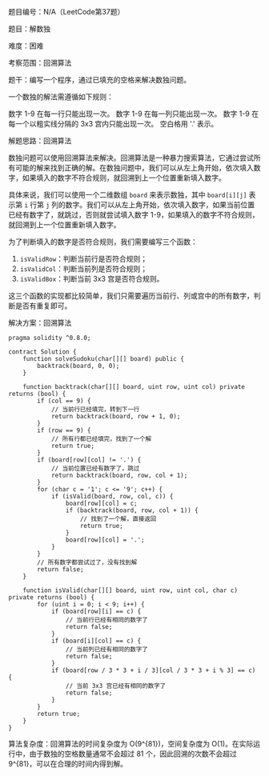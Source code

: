 题目编号：N/A（LeetCode第37题）

题目：解数独

难度：困难

考察范围：回溯算法

题干：编写一个程序，通过已填充的空格来解决数独问题。

一个数独的解法需遵循如下规则：

数字 1-9 在每一行只能出现一次。
数字 1-9 在每一列只能出现一次。
数字 1-9 在每一个以粗实线分隔的 3x3 宫内只能出现一次。
空白格用 '.' 表示。

解题思路：回溯算法

数独问题可以使用回溯算法来解决。回溯算法是一种暴力搜索算法，它通过尝试所有可能的解来找到正确的解。在数独问题中，我们可以从左上角开始，依次填入数字，如果填入的数字不符合规则，就回溯到上一个位置重新填入数字。

具体来说，我们可以使用一个二维数组 `board` 来表示数独，其中 `board[i][j]` 表示第 `i` 行第 `j` 列的数字。我们可以从左上角开始，依次填入数字，如果当前位置已经有数字了，就跳过，否则就尝试填入数字 1-9，如果填入的数字不符合规则，就回溯到上一个位置重新填入数字。

为了判断填入的数字是否符合规则，我们需要编写三个函数：

1. `isValidRow`：判断当前行是否符合规则；
2. `isValidCol`：判断当前列是否符合规则；
3. `isValidBox`：判断当前 3x3 宫是否符合规则。

这三个函数的实现都比较简单，我们只需要遍历当前行、列或宫中的所有数字，判断是否有重复即可。

解决方案：回溯算法

```solidity
pragma solidity ^0.8.0;

contract Solution {
    function solveSudoku(char[][] board) public {
        backtrack(board, 0, 0);
    }

    function backtrack(char[][] board, uint row, uint col) private returns (bool) {
        if (col == 9) {
            // 当前行已经填完，转到下一行
            return backtrack(board, row + 1, 0);
        }
        if (row == 9) {
            // 所有行都已经填完，找到了一个解
            return true;
        }
        if (board[row][col] != '.') {
            // 当前位置已经有数字了，跳过
            return backtrack(board, row, col + 1);
        }
        for (char c = '1'; c <= '9'; c++) {
            if (isValid(board, row, col, c)) {
                board[row][col] = c;
                if (backtrack(board, row, col + 1)) {
                    // 找到了一个解，直接返回
                    return true;
                }
                board[row][col] = '.';
            }
        }
        // 所有数字都尝试过了，没有找到解
        return false;
    }

    function isValid(char[][] board, uint row, uint col, char c) private returns (bool) {
        for (uint i = 0; i < 9; i++) {
            if (board[row][i] == c) {
                // 当前行已经有相同的数字了
                return false;
            }
            if (board[i][col] == c) {
                // 当前列已经有相同的数字了
                return false;
            }
            if (board[row / 3 * 3 + i / 3][col / 3 * 3 + i % 3] == c) {
                // 当前 3x3 宫已经有相同的数字了
                return false;
            }
        }
        return true;
    }
}
```

算法复杂度：回溯算法的时间复杂度为 O(9^{81})，空间复杂度为 O(1)。在实际运行中，由于数独的空格数量通常不会超过 81 个，因此回溯的次数不会超过 9^{81}，可以在合理的时间内得到解。